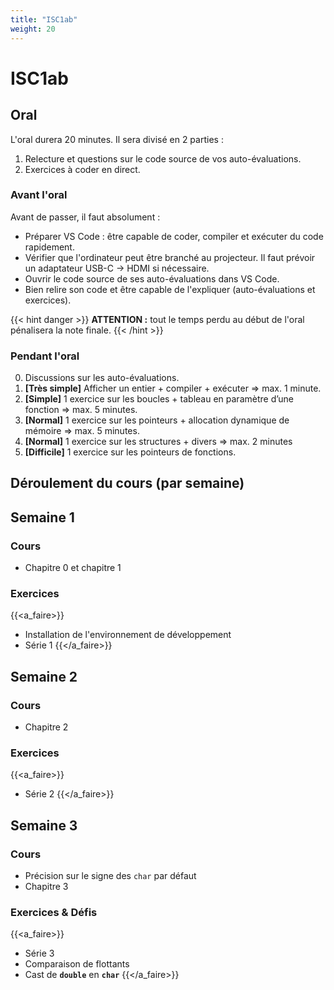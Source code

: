 ```yaml
---
title: "ISC1ab"
weight: 20
---
```


# ISC1ab
## Oral
L'oral durera 20 minutes.
Il sera divisé en 2 parties :
1. Relecture et questions sur le code source de vos auto-évaluations.
2. Exercices à coder en direct.

### Avant l'oral
Avant de passer, il faut absolument :
- Préparer VS Code : être capable de coder, compiler et exécuter du code rapidement.
- Vérifier que l'ordinateur peut être branché au projecteur. Il faut prévoir un adaptateur USB-C → HDMI si nécessaire.
- Ouvrir le code source de ses auto-évaluations dans VS Code.
- Bien relire son code et être capable de l'expliquer (auto-évaluations et exercices).

{{< hint danger >}}
**ATTENTION :** tout le temps perdu au début de l'oral pénalisera la note finale.
{{< /hint >}}

### Pendant l'oral
0) Discussions sur les auto-évaluations.
1) **[Très simple]** Afficher un entier + compiler + exécuter ⇒ max. 1 minute.
2) **[Simple]** 1 exercice sur les boucles + tableau en paramètre d’une fonction ⇒ max. 5 minutes.
3) **[Normal]** 1 exercice sur les pointeurs + allocation dynamique de mémoire ⇒ max. 5 minutes.
4) **[Normal]** 1 exercice sur les structures + divers ⇒ max. 2 minutes
5) **[Difficile]** 1 exercice sur les pointeurs de fonctions.

## Déroulement du cours (par semaine)
## Semaine 1
### Cours
- Chapitre 0 et chapitre 1

### Exercices
{{<a_faire>}}
- Installation de l'environnement de développement
- Série 1
{{</a_faire>}}

## Semaine 2
### Cours
- Chapitre 2

### Exercices
{{<a_faire>}}
- Série 2
{{</a_faire>}}

## Semaine 3
### Cours
- Précision sur le signe des ```char``` par défaut
- Chapitre 3

### Exercices & Défis
{{<a_faire>}}
- Série 3
- Comparaison de flottants
- Cast de **`double`** en **`char`**
{{</a_faire>}}
